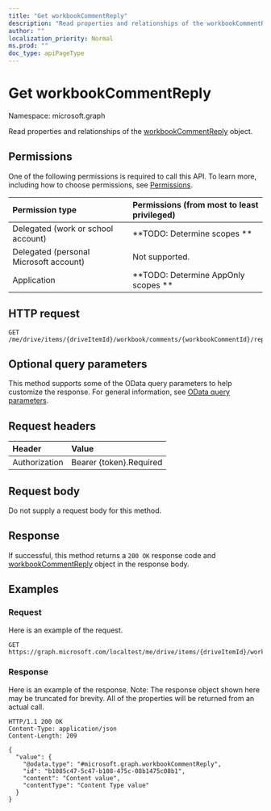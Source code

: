 ```yaml
---
title: "Get workbookCommentReply"
description: "Read properties and relationships of the workbookCommentReply object."
author: ""
localization_priority: Normal
ms.prod: ""
doc_type: apiPageType
---
```


# Get workbookCommentReply

Namespace: microsoft.graph

Read properties and relationships of the [workbookCommentReply](../resources/workbookcommentreply.md) object.

## Permissions
One of the following permissions is required to call this API. To learn more, including how to choose permissions, see [Permissions](/concepts/permissions-reference.md).

|Permission type|Permissions (from most to least privileged)|
|:---|:---|
|Delegated (work or school account)|**TODO: Determine scopes **|
|Delegated (personal Microsoft account)|Not supported.|
|Application|**TODO: Determine AppOnly scopes **|

## HTTP request
<!-- {
  "blockType": "ignored"
}
-->
``` http
GET /me/drive/items/{driveItemId}/workbook/comments/{workbookCommentId}/replies/{workbookCommentReplyId}
```

## Optional query parameters
This method supports some of the OData query parameters to help customize the response. For general information, see [OData query parameters](/graph/query-parameters).

## Request headers
|Header|Value|
|:---|:---|
|Authorization|Bearer {token}.Required|

## Request body
Do not supply a request body for this method.

## Response
If successful, this method returns a `200 OK` response code and [workbookCommentReply](../resources/workbookcommentreply.md) object in the response body.

## Examples

### Request
Here is an example of the request.
<!-- {
  "blockType": "request",
  "name": "get_workbookcommentreply"
}
-->
``` http
GET https://graph.microsoft.com/localtest/me/drive/items/{driveItemId}/workbook/comments/{workbookCommentId}/replies/{workbookCommentReplyId}
```

### Response
Here is an example of the response. Note: The response object shown here may be truncated for brevity. All of the properties will be returned from an actual call.
<!-- {
  "blockType": "response",
  "truncated": true,
  "@odata.type": "microsoft.graph.workbookCommentReply"
}
-->
``` http
HTTP/1.1 200 OK
Content-Type: application/json
Content-Length: 209

{
  "value": {
    "@odata.type": "#microsoft.graph.workbookCommentReply",
    "id": "b1085c47-5c47-b108-475c-08b1475c08b1",
    "content": "Content value",
    "contentType": "Content Type value"
  }
}
```

